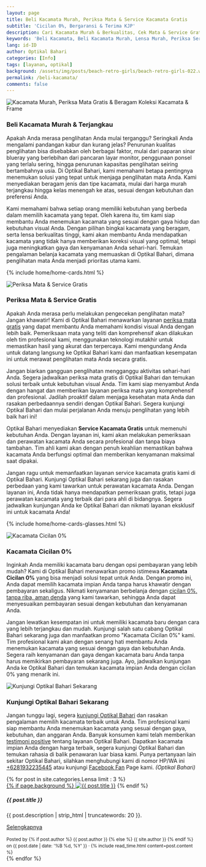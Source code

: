 ```yaml
---
layout: page
title: Beli Kacamata Murah, Periksa Mata & Service Kacamata Gratis
subtitle: 'Cicilan 0%, Bergaransi & Terima KJP'
description: Cari Kacamata Murah & Berkualitas, Cek Mata & Service Gratis, Cicilan 0%, Garansi, Terima KJP & Izin Dinkes/Kemenkes, Temukan Semuanya Di Optikal Bahari
keywords: 'Beli Kacamata, Beli Kacamata Murah, Lensa Murah, Periksa Service Kacamata, Kacamata Cicilan'
lang: id-ID
author: Optikal Bahari
categories: [Info]
tags: [layanan, optikal]
background: /assets/img/posts/beach-retro-girls/beach-retro-girls-022.webp
permalink: /beli-kacamata/
comments: false
---
```


<div class="card-deck mb-3">
  <div class="card shadow p-3 mb-5 bg-white rounded">
        <img data-src="/assets/img/posts/beach-retro-girls/beach-retro-girls-019.webp"
            src="/assets/img/posts/beach-retro-girls/beach-retro-girls-019.webp"
            class="card-img-top img-fluid"
            loading="lazy"
            title="Kacamata Murah, Periksa Mata Gratis & Beragam Koleksi Kacamata & Frame"
            alt="Kacamata Murah, Periksa Mata Gratis & Beragam Koleksi Kacamata & Frame">
    <div class="card-body">
        <h3 class="card-title">
            Beli Kacamata Murah & Terjangkau
        </h3>
            <p class="card-text text-left">
                Apakah Anda merasa penglihatan Anda mulai terganggu? Seringkali Anda mengalami pandangan kabur dan kurang jelas? Penurunan kualitas penglihatan bisa disebabkan oleh berbagai faktor, mulai dari paparan sinar blueray yang berlebihan dari pancaran layar monitor, penggunaan ponsel yang terlalu sering, hingga penurunan kapasitas penglihatan seiring bertambahnya usia. Di Optikal Bahari, kami memahami betapa pentingnya menemukan solusi yang tepat untuk menjaga penglihatan mata Anda. Kami menyediakan beragam jenis dan tipe kacamata, mulai dari harga murah terjangkau hingga kelas menengah ke atas, sesuai dengan kebutuhan dan preferensi Anda.
            </p>
            <p class="card-text text-left">
                Kami memahami bahwa setiap orang memiliki kebutuhan yang berbeda dalam memilih kacamata yang tepat. Oleh karena itu, tim kami siap membantu Anda menemukan kacamata yang sesuai dengan gaya hidup dan kebutuhan visual Anda. Dengan pilihan bingkai kacamata yang beragam, serta lensa berkualitas tinggi, kami akan membantu Anda mendapatkan kacamata yang tidak hanya memberikan koreksi visual yang optimal, tetapi juga meningkatkan gaya dan kenyamanan Anda sehari-hari. Temukan pengalaman belanja kacamata yang memuaskan di Optikal Bahari, dimana penglihatan mata Anda menjadi prioritas utama kami.
            </p>
        </div>
  </div>
</div>

{% include home/home-cards.html %}

<div class="card-deck mb-3">
  <div class="card shadow p-3 mb-5 bg-white rounded">
        <img data-src="/assets/img/posts/beach-retro-girls/beach-retro-girls-016.webp"
            src="/assets/img/posts/beach-retro-girls/beach-retro-girls-016.webp"
            class="card-img-top img-fluid"
            loading="lazy"
            title="Periksa Mata & Service Gratis"
            alt="Periksa Mata & Service Gratis">
    <div class="card-body">
        <h3 class="card-title">
            Periksa Mata & Service Gratis
        </h3>
            <p class="card-text text-left">
                Apakah Anda merasa perlu melakukan pengecekan penglihatan mata? Jangan khawatir! Kami di Optikal Bahari menawarkan layanan <a href="{{"/periksa-mata-gratis" | relative_url }}" title="periksa mata gratis">periksa mata gratis</a> yang dapat membantu Anda memahami kondisi visual Anda dengan lebih baik. Pemeriksaan mata yang teliti dan komprehensif akan dilakukan oleh tim profesional kami, menggunakan teknologi mutakhir untuk memastikan hasil yang akurat dan terpercaya. Kami mengundang Anda untuk datang langsung ke Optikal Bahari kami dan manfaatkan kesempatan ini untuk merawat penglihatan mata Anda secara gratis.
            </p>
            <p class="card-text text-left">
                Jangan biarkan gangguan penglihatan mengganggu aktivitas sehari-hari Anda. Segera jadwalkan periksa mata gratis di Optikal Bahari dan temukan solusi terbaik untuk kebutuhan visual Anda. Tim kami siap menyambut Anda dengan hangat dan memberikan layanan periksa mata yang komprehensif dan profesional. Jadilah proaktif dalam menjaga kesehatan mata Anda dan rasakan perbedaannya sendiri dengan Optikal Bahari. Segera kunjungi Optikal Bahari dan mulai perjalanan Anda menuju penglihatan yang lebih baik hari ini!
            </p>
            <p class="card-text text-left">
                Optikal Bahari menyediakan <strong>Service Kacamata Gratis</strong> untuk memenuhi kebutuhan Anda. Dengan layanan ini, kami akan melakukan pemeriksaan dan perawatan kacamata Anda secara profesional dan tanpa biaya tambahan. Tim ahli kami akan dengan penuh keahlian memastikan bahwa kacamata Anda berfungsi optimal dan memberikan kenyamanan maksimal saat dipakai.
            </p>
            <p class="card-text text-left">
                Jangan ragu untuk memanfaatkan layanan service kacamata gratis kami di Optikal Bahari. Kunjungi Optikal Bahari sekarang juga dan rasakan perbedaan yang kami tawarkan untuk perawatan kacamata Anda. Dengan layanan ini, Anda tidak hanya mendapatkan pemeriksaan gratis, tetapi juga perawatan kacamata yang terbaik dari para ahli di bidangnya. Segera jadwalkan kunjungan Anda ke Optikal Bahari dan nikmati layanan eksklusif ini untuk kacamata Anda!
            </p>
        </div>
   </div>
</div>

{% include home/home-cards-glasses.html %}

<div class="card-deck mb-3">
  <div class="card shadow p-3 mb-5 bg-white rounded">
        <img data-src="/assets/img/posts/beach-retro-girls/beach-retro-girls-011.webp"
            src="/assets/img/posts/beach-retro-girls/beach-retro-girls-011.webp"
            class="card-img-top img-fluid"
            loading="lazy"
            title="Kacamata Cicilan 0%"
            alt="Kacamata Cicilan 0%">
    <div class="card-body">
        <h3 class="card-title">
            Kacamata Cicilan 0%
        </h3>
            <p class="card-text text-left">
                Inginkah Anda memiliki kacamata baru dengan opsi pembayaran yang lebih mudah? Kami di Optikal Bahari menawarkan promo istimewa <strong>Kacamata Cicilan 0%</strong> yang bisa menjadi solusi tepat untuk Anda. Dengan promo ini, Anda dapat memilih kacamata impian Anda tanpa harus khawatir dengan pembayaran sekaligus. Nikmati kenyamanan berbelanja dengan <a href="{{"/kacamata-cicilan" | relative_url }}" title="kacamata cicilan">cicilan 0%, tanpa riba, aman denda</a> yang kami tawarkan, sehingga Anda dapat menyesuaikan pembayaran sesuai dengan kebutuhan dan kenyamanan Anda.
            </p>
            <p class="card-text text-left">
                Jangan lewatkan kesempatan ini untuk memiliki kacamata baru dengan cara yang lebih terjangkau dan mudah. Kunjungi salah satu cabang Optikal Bahari sekarang juga dan manfaatkan promo "Kacamata Cicilan 0%" kami. Tim profesional kami akan dengan senang hati membantu Anda menemukan kacamata yang sesuai dengan gaya dan kebutuhan Anda. Segera raih kenyamanan dan gaya dengan kacamata baru Anda tanpa harus memikirkan pembayaran sekarang juga. Ayo, jadwalkan kunjungan Anda ke Optikal Bahari dan temukan kacamata impian Anda dengan cicilan 0% yang menarik ini.
            </p>
        </div>
   </div>
</div>

<div class="card-deck mb-3">
    <div class="card shadow p-3 mb-5 bg-white rounded">
	    	<img data-src="{{"/assets/img/posts/beach-retro-girls/beach-retro-girls-025.webp" | relative_url }}"
                src="{{"/assets/img/posts/beach-retro-girls/beach-retro-girls-025.webp" | relative_url }}"
                class="card-img-top img-fluid"
                loading="lazy"
                title="Kunjungi Optikal Bahari Sekarang"
                alt="Kunjungi Optikal Bahari Sekarang">
        <div class="card-body">
            <h3 class="card-title">
                Kunjungi Optikal Bahari Sekarang
            </h3>
                <p class="card-text text-left">
                        Jangan tunggu lagi, segera <a href="{{"/lokasi" | relative_url }}" title="lokasi Optikal Bahari">kunjungi Optikal Bahari</a> dan rasakan pengalaman memilih kacamata terbaik untuk Anda. Tim profesional kami siap membantu Anda menemukan kacamata yang sesuai dengan gaya, kebutuhan, dan anggaran Anda. Banyak konsumen kami telah memberikan <a href="{{"/testimoni" | relative_url }}" title="testimoni positive">testimoni positive</a> tentang layanan Optikal Bahari. Dapatkan kacamata impian Anda dengan harga terbaik, segera kunjungi Optikal Bahari dan temukan rahasia di balik penawaran luar biasa kami. Punya pertanyaan lain sekitar Optikal Bahari, silahkan menghubungi kami di nomor HP/WA ini <a href="https://api.whatsapp.com/send?phone=6281932235445&text=Hallo%2C+saya+butuh+informasi+lebih+lanjut+mengenai+Optikal+Bahari" id="WhatsAppClick" class="WhatsAppCall" title="Call WhatsApp">+6281932235445</a> atau kunjungi <a href="https://www.facebook.com/optikalbahari" id="FBClick" title="Facebook Page Optikal Bahari" class="FacebookPage">Facebook Fan</a> Page kami. <em>(Optikal Bahari)</em>
                </p>
	    </div>
    </div>
</div>

<section id="posts-category">
    <div class="card-deck">
		{% for post in site.categories.Lensa limit : 3 %}
        <div class="card shadow p-3 mb-5 bg-white rounded">
            <a href="{{ post.url | prepend: site.baseurl | replace: '//', '/' }}">
                {% if page.background %}
                    <img src="{{ post.background | prepend: site.baseurl | replace: '//', '/' }}" class="card-img-top img-fluid"
                    loading="lazy"
                    alt="{{ post.title }}"></a>
                {% endif %}
            <div class="card-body">
                <h5 class="card-title">
                    {{ post.title }}
                </h5>
                <p class="card-text text-left">
                    {{ post.description | strip_html | truncatewords: 20 }}.
                </p>
                <p class="card-text text-left">
                    <a class="btn btn-primary rounded-pill text-decoration-none"
                        href="{{ post.url | prepend: site.baseurl | replace: '//', '/' }}">
                        Selengkapnya
                    </a>
                </p>
            </div>
            <div class="card-footer">
                <small class="text-muted">
                    Posted by {% if post.author %} {{ post.author }} {% else %} {{ site.author }} {% endif %} on
                    {{ post.date | date: '%B %d, %Y' }} &middot; {% include read_time.html content=post.content %}
                </small>
            </div>
        </div>
        {% endfor %}
    </div>
</section>
